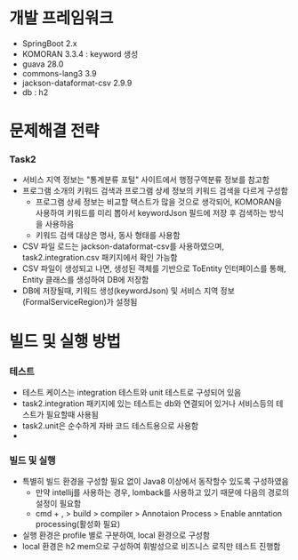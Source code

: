 # 개발 프레임워크
- SpringBoot 2.x
- KOMORAN 3.3.4 : keyword 생성
- guava 28.0
- commons-lang3 3.9
- jackson-dataformat-csv 2.9.9
- db : h2 

# 문제해결 전략
### Task2
- 서비스 지역 정보는 "통계분류 포털" 사이트에서 행정구역분류 정보를 참고함
- 프로그램 소개의 키워드 검색과 프로그램 상세 정보의 키워드 검색을 다르게 구성함
  - 프로그램 상세 정보는 비교할 택스트가 많을 것으로 생각되어, KOMORAN을 사용하여 
  키워드를 미리 뽑아서 keywordJson 필드에 저장 후 검색하는 방식을 사용하음
  - 키워드 검색 대상은 명사, 동사 형태를 사용함
- CSV 파일 로드는 jackson-dataformat-csv를 사용하였으며, task2.integration.csv 패키지에서 확인 가능함
- CSV 파일이 생성되고 나면, 생성된 객체를 기반으로 ToEntity 인터페이스를 통해, Entity 클래스를 생성하여 DB에 저장함
- DB에 저장될때, 키워드 생성(keywordJson) 및 서비스 지역 정보(FormalServiceRegion)가 설정됨 

# 빌드 및 실행 방법
### 테스트
- 테스트 케이스는 integration 테스트와 unit 테스트로 구성되어 있음
- task2.integration 패키지에 있는 테스트는 db와 연결되어 있거나 서비스등의 테스트가 필요할때 사용됨
- task2.unit은 순수하게 자바 코드 테스트용으로 사용함
- 

### 빌드 및 실행
- 특별히 빌드 환경을 구성할 필요 없이 Java8 이상에서 동작할수 있도록 구성하였음
  - 만약 intellij를 사용하는 경우, lomback를 사용하고 있기 때문에 다음의 경로의 설정이 필요함
  - cmd + , > build > compiler > Annotaion Process > Enable anntation processing(활성화 필요)
- 실행 환경은 profile 별로 구분하여, local 환경으로 구성함
- local 환경은 h2 mem으로 구성하여 휘발성으로 비즈니스 로직만 테스트 진행함
